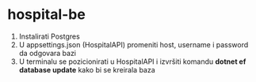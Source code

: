 # hospital-be

1. Instalirati Postgres
2. U appsettings.json (HospitalAPI) promeniti host, username i password da odgovara bazi
3. U terminalu se pozicionirati u HospitalAPI i izvršiti komandu __dotnet ef database update__ kako bi se kreirala baza
